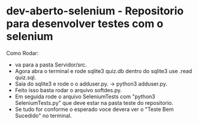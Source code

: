 # dev-aberto-selenium - Repositorio para desenvolver testes com o selenium

Como Rodar:

- va para a pasta Servidor/src.
- Agora abra o terminal e rode sqlite3 quiz.db dentro do sqlite3 use .read quiz.sql.
- Saia do sqlite3 e rode o o adduser.py. -> python3 adduser.py.
- Feito isso basta rodar o arquivo softdes.py.
- Em seguida rode o arquivo SeleniumTests com "python3 SeleniumTests.py" que deve estar na pasta teste do repositorio.
- Se tudo for conforme o esperado voce devera ver o "Teste Bem Sucedido" no terminal.
